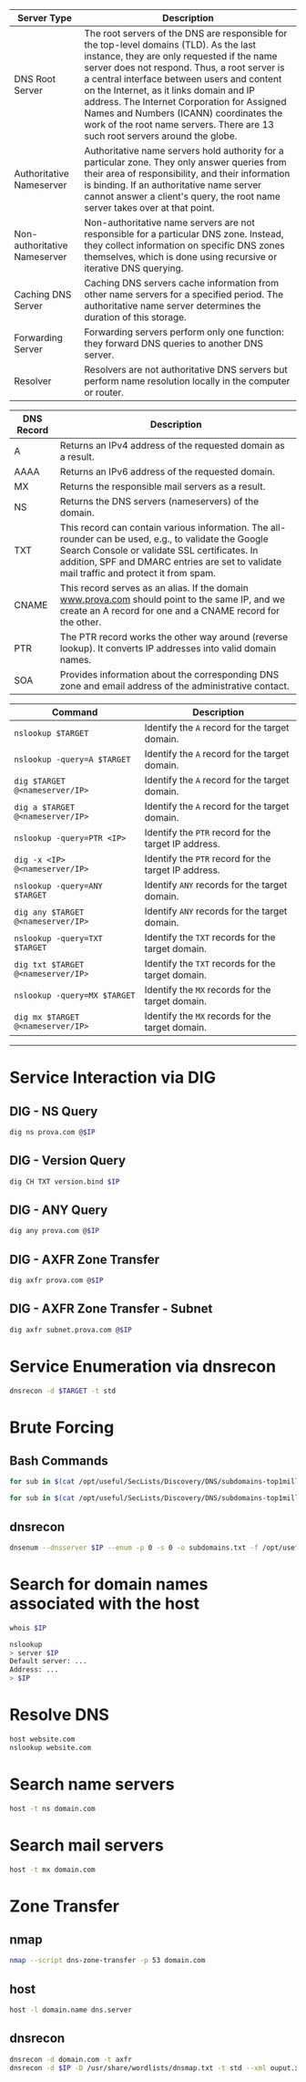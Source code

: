 
| **Server Type**              | **Description**                                                                                                                                                                                                                                                                                                                                                                                                                                          |
| ---------------------------- | -------------------------------------------------------------------------------------------------------------------------------------------------------------------------------------------------------------------------------------------------------------------------------------------------------------------------------------------------------------------------------------------------------------------------------------------------------- |
| DNS Root Server              | The root servers of the DNS are responsible for the top-level domains (TLD). As the last instance, they are only requested if the name server does not respond. Thus, a root server is a central interface between users and content on the Internet, as it links domain and IP address. The Internet Corporation for Assigned Names and Numbers (ICANN) coordinates the work of the root name servers. There are 13 such root servers around the globe. |
| Authoritative Nameserver     | Authoritative name servers hold authority for a particular zone. They only answer queries from their area of responsibility, and their information is binding. If an authoritative name server cannot answer a client's query, the root name server takes over at that point.                                                                                                                                                                            |
| Non-authoritative Nameserver | Non-authoritative name servers are not responsible for a particular DNS zone. Instead, they collect information on specific DNS zones themselves, which is done using recursive or iterative DNS querying.                                                                                                                                                                                                                                               |
| Caching DNS Server           | Caching DNS servers cache information from other name servers for a specified period. The authoritative name server determines the duration of this storage.                                                                                                                                                                                                                                                                                             |
| Forwarding Server            | Forwarding servers perform only one function: they forward DNS queries to another DNS server.                                                                                                                                                                                                                                                                                                                                                            |
| Resolver                     | Resolvers are not authoritative DNS servers but perform name resolution locally in the computer or router.                                                                                                                                                                                                                                                                                                                                               |

| **DNS Record** | **Description**                                                                                                                                                                                                                                   |
| -------------- | ------------------------------------------------------------------------------------------------------------------------------------------------------------------------------------------------------------------------------------------------- |
| A              | Returns an IPv4 address of the requested domain as a result.                                                                                                                                                                                      |
| AAAA           | Returns an IPv6 address of the requested domain.                                                                                                                                                                                                  |
| MX             | Returns the responsible mail servers as a result.                                                                                                                                                                                                 |
| NS             | Returns the DNS servers (nameservers) of the domain.                                                                                                                                                                                              |
| TXT            | This record can contain various information. The all-rounder can be used, e.g., to validate the Google Search Console or validate SSL certificates. In addition, SPF and DMARC entries are set to validate mail traffic and protect it from spam. |
| CNAME          | This record serves as an alias. If the domain www.prova.com should point to the same IP, and we create an A record for one and a CNAME record for the other.                                                                                      |
| PTR            | The PTR record works the other way around (reverse lookup). It converts IP addresses into valid domain names.                                                                                                                                     |
| SOA            | Provides information about the corresponding DNS zone and email address of the administrative contact.                                                                                                                                            |

| **Command**                        | **Description**                                      |
| ---------------------------------- | ---------------------------------------------------- |
| `nslookup $TARGET`                 | Identify the `A` record for the target domain.       |
| `nslookup -query=A $TARGET`        | Identify the `A` record for the target domain.       |
| `dig $TARGET @<nameserver/IP>`     | Identify the `A` record for the target domain.       |
| `dig a $TARGET @<nameserver/IP>`   | Identify the `A` record for the target domain.       |
| `nslookup -query=PTR <IP>`         | Identify the `PTR` record for the target IP address. |
| `dig -x <IP> @<nameserver/IP>`     | Identify the `PTR` record for the target IP address. |
| `nslookup -query=ANY $TARGET`      | Identify `ANY` records for the target domain.        |
| `dig any $TARGET @<nameserver/IP>` | Identify `ANY` records for the target domain.        |
| `nslookup -query=TXT $TARGET`      | Identify the `TXT` records for the target domain.    |
| `dig txt $TARGET @<nameserver/IP>` | Identify the `TXT` records for the target domain.    |
| `nslookup -query=MX $TARGET`       | Identify the `MX` records for the target domain.     |
| `dig mx $TARGET @<nameserver/IP>`  | Identify the `MX` records for the target domain.     |

---

# Service Interaction via DIG

## DIG - NS Query

```bash
dig ns prova.com @$IP
```

## DIG - Version Query

```bash
dig CH TXT version.bind $IP
```

## DIG - ANY Query

```bash
dig any prova.com @$IP
```

## DIG - AXFR Zone Transfer

```bash
dig axfr prova.com @$IP
```

## DIG - AXFR Zone Transfer - Subnet

```bash
dig axfr subnet.prova.com @$IP
```

# Service Enumeration via dnsrecon

```bash
dnsrecon -d $TARGET -t std
```

# Brute Forcing

## Bash Commands

```bash
for sub in $(cat /opt/useful/SecLists/Discovery/DNS/subdomains-top1million-110000.txt);do dig $sub.prova.com @$IP | grep -v ';\|SOA' | sed -r '/^\s*$/d' | grep $sub | tee -a subdomains.txt;done
```

```bash
for sub in $(cat /opt/useful/SecLists/Discovery/DNS/subdomains-top1million-110000.txt);do dig $sub.prova.com @$IP | grep -v ';\|MX' | sed -r '/^\s*$/d' | grep $sub | tee -a subdomains.txt;done
```

## dnsrecon

```bash
dnsenum --dnsserver $IP --enum -p 0 -s 0 -o subdomains.txt -f /opt/useful/SecLists/Discovery/DNS/subdomains-top1million-110000.txt prova.com
```

# Search for domain names associated with the host

```bash
whois $IP
```

```bash
nslookup
> server $IP
Default server: ...
Address: ...
> $IP
```

# Resolve DNS

```bash
host website.com
nslookup website.com
```

# Search name servers

```bash
host -t ns domain.com
```

# Search mail servers

```bash
host -t mx domain.com
```

# Zone Transfer

## nmap

```bash
nmap --script dns-zone-transfer -p 53 domain.com
```

## host

```bash
host -l domain.name dns.server
````

## dnsrecon 

```bash
dnsrecon -d domain.com -t axfr
dnsrecon -d $IP -D /usr/share/wordlists/dnsmap.txt -t std --xml ouput.xml
````
